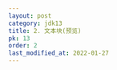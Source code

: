 ```yaml
---
layout: post
category: jdk13
title: 2. 文本块(预览)
pk: 13
order: 2
last_modified_at: 2022-01-27
---
```



